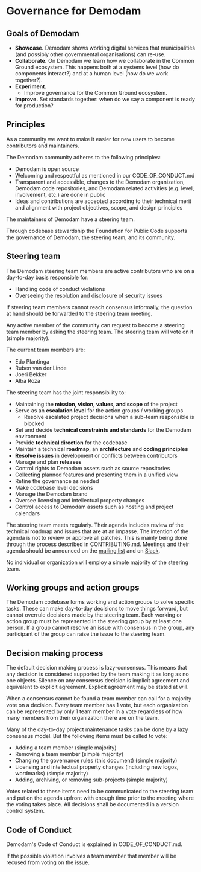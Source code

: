 # Governance for Demodam

## Goals of Demodam

* **Showcase.** Demodam shows working digital services that municipalities (and possibly other governmental organisations) can re-use.
* **Collaborate.** On Demodam we learn how we collaborate in the Common Ground ecosystem. This happens both at a systems level (how do components interact?) and at a human level (how do we work together?).
* **Experiment.**
    * Improve governance for the Common Ground ecosystem.
* **Improve.** Set standards together: when do we say a component is ready for production?

## Principles

As a community we want to make it easier for new users to become contributors and maintainers.

The Demodam community adheres to the following principles:

* Demodam is open source
* Welcoming and respectful as mentioned in our CODE_OF_CONDUCT.md
* Transparent and accessible, changes to the Demodam organization, Demodam code repositories, and Demodam related activities (e.g. level, involvement, etc.) are done in public
* Ideas and contributions are accepted according to their technical merit and alignment with project objectives, scope, and design principles

The maintainers of Demodam have a steering team.

Through codebase stewardship the Foundation for Public Code supports the governance of Demodam, the steering team, and its community.

## Steering team

The Demodam steering team members are active contributors who are on a day-to-day basis responsible for:

* Handling code of conduct violations
* Overseeing the resolution and disclosure of security issues

If steering team members cannot reach consensus informally, the question at hand should be forwarded to the steering team meeting.

Any active member of the community can request to become a steering team member by asking the steering team. The steering team will vote on it (simple majority).

The current team members are:

* Edo Plantinga
* Ruben van der Linde
* Joeri Bekker
* Alba Roza

The steering team has the joint responsibility to:

* Maintaining the **mission, vision, values, and scope** of the project
* Serve as an **escalation level** for the action groups / working groups
    * Resolve escalated project decisions when a sub-team responsible is blocked
* Set and decide **technical constraints and standards** for the Demodam environment
* Provide **technical direction** for the codebase
* Maintain a technical **roadmap**, an **architecture** and **coding principles**
* **Resolve issues** in development or conflicts between contributors
* Manage and plan **releases**
* Control rights to Demodam assets such as source repositories
* Collecting planned features and presenting them in a unified view
* Refine the governance as needed
* Make codebase level decisions
* Manage the Demodam brand
* Oversee licensing and intellectual property changes
* Control access to Demodam assets such as hosting and project calendars

The steering team meets regularly. Their agenda includes review of the technical roadmap and issues that are at an impasse. The intention of the agenda is not to review or approve all patches. This is mainly being done through the process described in CONTRIBUTING.md. Meetings and their agenda should be announced on the [mailing list](https://lists.publiccode.net/mailman/postorius/lists/demodam-discuss.lists.publiccode.net/) and on [Slack](https://samenorganiseren.slack.com/archives/C01S2QM81V4).

No individual or organization will employ a simple majority of the steering team.

## Working groups and action groups

The Demodam codebase forms working and action groups to solve specific tasks. These can make day-to-day decisions to move things forward, but cannot overrule decisions made by the steering team. Each working or action group must be represented in the steering group by at least one person. If a group cannot resolve an issue with consensus in the group, any participant of the group can raise the issue to the steering team.

## Decision making process

The default decision making process is lazy-consensus. This means that any decision is considered supported by the team making it as long as no one objects. Silence on any consensus decision is implicit agreement and equivalent to explicit agreement. Explicit agreement may be stated at will.

When a consensus cannot be found a team member can call for a majority vote on a decision. Every team member has 1 vote, but each organization can be represented by only 1 team member in a vote regardless of how many members from their organization there are on the team.

Many of the day-to-day project maintenance tasks can be done by a lazy consensus model. But the following items must be called to vote:

* Adding a team member (simple majority)
* Removing a team member (simple majority)
* Changing the governance rules (this document) (simple majority)
* Licensing and intellectual property changes (including new logos, wordmarks) (simple majority)
* Adding, archiving, or removing sub-projects (simple majority)

Votes related to these items need to be communicated to the steering team and put on the agenda upfront with enough time prior to the meeting where the voting takes place. All decisions shall be documented in a version control system.

## Code of Conduct

Demodam's Code of Conduct is explained in CODE_OF_CONDUCT.md.

If the possible violation involves a team member that member will be recused from voting on the issue.

